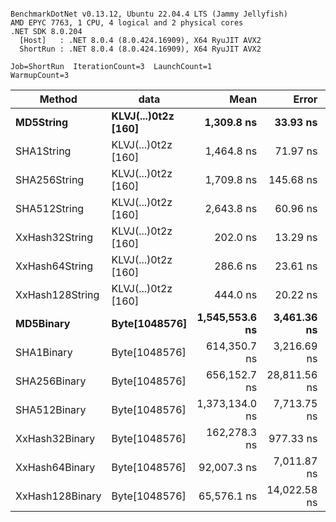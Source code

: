 ```

BenchmarkDotNet v0.13.12, Ubuntu 22.04.4 LTS (Jammy Jellyfish)
AMD EPYC 7763, 1 CPU, 4 logical and 2 physical cores
.NET SDK 8.0.204
  [Host]   : .NET 8.0.4 (8.0.424.16909), X64 RyuJIT AVX2
  ShortRun : .NET 8.0.4 (8.0.424.16909), X64 RyuJIT AVX2

Job=ShortRun  IterationCount=3  LaunchCount=1  
WarmupCount=3  

```
| Method          | data                | Mean           | Error        | StdDev      | Min            | Max            | Gen0   | Allocated |
|---------------- |-------------------- |---------------:|-------------:|------------:|---------------:|---------------:|-------:|----------:|
| **MD5String**       | **KLVJ(...)0t2z [160]** |     **1,309.8 ns** |     **33.93 ns** |     **1.86 ns** |     **1,308.0 ns** |     **1,311.7 ns** | **0.0134** |    **1128 B** |
| SHA1String      | KLVJ(...)0t2z [160] |     1,464.8 ns |     71.97 ns |     3.94 ns |     1,461.8 ns |     1,469.3 ns | 0.0153 |    1416 B |
| SHA256String    | KLVJ(...)0t2z [160] |     1,709.8 ns |    145.68 ns |     7.99 ns |     1,703.1 ns |     1,718.6 ns | 0.0210 |    1856 B |
| SHA512String    | KLVJ(...)0t2z [160] |     2,643.8 ns |     60.96 ns |     3.34 ns |     2,640.7 ns |     2,647.3 ns | 0.0381 |    3240 B |
| XxHash32String  | KLVJ(...)0t2z [160] |       202.0 ns |     13.29 ns |     0.73 ns |       201.4 ns |       202.8 ns | 0.0069 |     584 B |
| XxHash64String  | KLVJ(...)0t2z [160] |       286.6 ns |     23.61 ns |     1.29 ns |       285.3 ns |       287.8 ns | 0.0086 |     728 B |
| XxHash128String | KLVJ(...)0t2z [160] |       444.0 ns |     20.22 ns |     1.11 ns |       442.8 ns |       445.0 ns | 0.0134 |    1128 B |
| **MD5Binary**       | **Byte[1048576]**       | **1,545,553.6 ns** |  **3,461.36 ns** |   **189.73 ns** | **1,545,364.1 ns** | **1,545,743.6 ns** |      **-** |      **41 B** |
| SHA1Binary      | Byte[1048576]       |   614,350.7 ns |  3,216.69 ns |   176.32 ns |   614,245.0 ns |   614,554.3 ns |      - |      49 B |
| SHA256Binary    | Byte[1048576]       |   656,152.7 ns | 28,811.56 ns | 1,579.26 ns |   655,053.7 ns |   657,962.4 ns |      - |      57 B |
| SHA512Binary    | Byte[1048576]       | 1,373,134.0 ns |  7,713.75 ns |   422.82 ns | 1,372,742.1 ns | 1,373,582.1 ns |      - |      89 B |
| XxHash32Binary  | Byte[1048576]       |   162,278.3 ns |    977.33 ns |    53.57 ns |   162,217.6 ns |   162,318.9 ns |      - |      32 B |
| XxHash64Binary  | Byte[1048576]       |    92,007.3 ns |  7,011.87 ns |   384.34 ns |    91,684.6 ns |    92,432.5 ns |      - |      32 B |
| XxHash128Binary | Byte[1048576]       |    65,576.1 ns | 14,022.58 ns |   768.63 ns |    64,967.7 ns |    66,439.9 ns |      - |      40 B |
